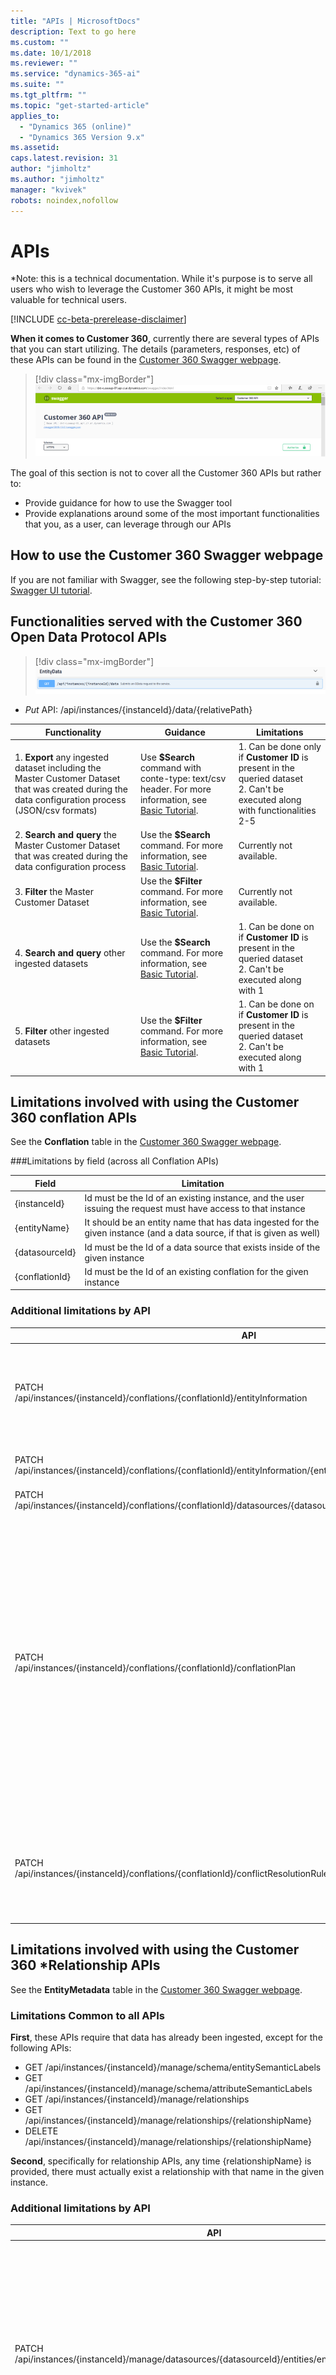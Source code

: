 ```yaml
---
title: "APIs | MicrosoftDocs"
description: Text to go here
ms.custom: ""
ms.date: 10/1/2018
ms.reviewer: ""
ms.service: "dynamics-365-ai"
ms.suite: ""
ms.tgt_pltfrm: ""
ms.topic: "get-started-article"
applies_to: 
  - "Dynamics 365 (online)"
  - "Dynamics 365 Version 9.x"
ms.assetid: 
caps.latest.revision: 31
author: "jimholtz"
ms.author: "jimholtz"
manager: "kvivek"
robots: noindex,nofollow
---
```

# APIs
*Note: this is a technical documentation. While it's purpose is to serve all users who wish to leverage the Customer 360 APIs, it might be most valuable for technical users.

[!INCLUDE [cc-beta-prerelease-disclaimer](../includes/cc-beta-prerelease-disclaimer.md)]

**When it comes to Customer 360**, currently there are several types of APIs that you can start utilizing. The details (parameters, responses, etc) of these APIs can be found in the [Customer 360 Swagger webpage](https://dxt-cuseaup-01.api.ci.ai.dynamics.com/swagger/index.html).

> [!div class="mx-imgBorder"] 
> ![](media/api-swagger-install.png "Customer 360 Swagger webpage")

The goal of this section is not to cover all the Customer 360 APIs but rather to:

- Provide guidance for how to use the Swagger tool
- Provide explanations around some of the most important functionalities that you, as a user, can leverage through our APIs

## How to use the Customer 360 Swagger webpage
If you are not familiar with Swagger, see the following step-by-step tutorial: [Swagger UI tutorial](https://idratherbewriting.com/learnapidoc/pubapis_swagger.html).

## Functionalities served with the Customer 360 Open Data Protocol APIs

> [!div class="mx-imgBorder"] 
> ![](media/api-entity-data.png "Open Data Protocol APIs")

- *Put* API: /api/instances/{instanceId}/data/{relativePath}


|Functionality  |Guidance  |Limitations  |
|---------|---------|---------|
|1. **Export** any ingested dataset including the Master Customer Dataset that was created during the data configuration process (JSON/csv formats)     | Use **$Search** command with conte-type: text/csv header. For more information, see [Basic Tutorial](https://www.odata.org/getting-started/basic-tutorial/).        |1. Can be done only if **Customer ID** is present in the queried dataset<br/>2. Can't be executed along with functionalities 2-5         |
|2. **Search and query** the Master Customer Dataset that was created during the data configuration process      | Use the **$Search** command. For more information, see [Basic Tutorial](https://www.odata.org/getting-started/basic-tutorial/).        | Currently not available.        |
|3. **Filter** the Master Customer Dataset     | Use the **$Filter** command. For more information, see [Basic Tutorial](https://www.odata.org/getting-started/basic-tutorial/).       | Currently not available.        |
|4. **Search and query** other ingested datasets     | Use the **$Search** command. For more information, see [Basic Tutorial](https://www.odata.org/getting-started/basic-tutorial/).         | 1. Can be done on if **Customer ID** is present in the queried dataset<br/>2. Can't be executed along with 1      |
|5. **Filter** other ingested datasets     |Use the **$Filter** command. For more information, see [Basic Tutorial](https://www.odata.org/getting-started/basic-tutorial/).           | 1. Can be done on if **Customer ID** is present in the queried dataset<br/>2. Can't be executed along with 1          |

## Limitations involved with using the Customer 360 conflation APIs

See the **Conflation** table in the [Customer 360 Swagger webpage](https://dxt-cuseaup-01.api.ci.ai.dynamics.com/swagger/index.html).

###Limitations by field (across all Conflation APIs)

|Field  |Limitation  |
|---------|---------|
|{instanceId}     | Id must be the Id of an existing instance, and the user issuing the request must have access to that instance         |
|{entityName}     | It should be an entity name that has data ingested for the given instance (and a data source, if that is given as well)        |
|{datasourceId}     | Id must be the Id of a data source that exists inside of the given instance        |
|{conflationId}     | Id must be the Id of an existing conflation for the given instance        |


### Additional limitations by API


|API  |Limitations |
|---------|---------|
|PATCH<br/>/api/instances/{instanceId}/conflations/{conflationId}/entityInformation   | 1. Request body will have a list of entity names, per datasource. These must actually exist as ingested entities for the datasource.<br/>2. Each entity named in request body must already have a primary key defined.      |
|PATCH<br/>/api/instances/{instanceId}/conflations/{conflationId}/entityInformation/{entityName}     | Same limitations as above EXCEPT the request body will have a single entity name, not a list        |
|PATCH<br/>/api/instances/{instanceId}/conflations/{conflationId}/datasources/{datasourceId}/entityInformation/{entityName}     | Same limitations as above     |
|PATCH<br/>/api/instances/{instanceId}/conflations/{conflationId}/conflationPlan     |1. Any entity that appears in the plan must have been ingested in the referenced datasource. <br/>2. Any attribute that appears in the plan must actually exist as an attribute as the referenced entity.<br/>3. Any entity that appears in the plan must have a primary key defined.<br/>4. All entities in the ConflationOrder must have corresponding EntityConflationInformation<br/>5. At least 1 rule and criteria must be defined<br/>6. No copy criteria may be included in the plan<br/>7. All entities in the plan must appear in the entity conflation order<br/>8. Entities cannot appear in the plan out of the order defined in ConflationOrder<br/>9. All matched attributes must have the same type   |
|PATCH<br/>/api/instances/{instanceId}/conflations/{conflationId}/conflictResolutionRules     |1. same as above<br/>2. same as above<br/>3. same as above<br/>4. At least 1 resolution policy must be defined against at least 1 source attribute<br/>5. All entities defined in the resolution policy must be part of the conflation plan     |


## Limitations involved with using the Customer 360 *Relationship APIs 

See the **EntityMetadata** table in the [Customer 360 Swagger webpage](https://dxt-cuseaup-01.api.ci.ai.dynamics.com/swagger/index.html).

### Limitations Common to all APIs

**First**, these APIs require that data has already been ingested, except for the following APIs:

- GET /api/instances/{instanceId}/manage/schema/entitySemanticLabels
- GET /api/instances/{instanceId}/manage/schema/attributeSemanticLabels
- GET /api/instances/{instanceId}/manage/relationships
- GET /api/instances/{instanceId}/manage/relationships/{relationshipName}
- DELETE /api/instances/{instanceId}/manage/relationships/{relationshipName}

**Second**, specifically for relationship APIs, any time {relationshipName} is provided, there must actually exist a relationship with that name in the given instance.

### Additional limitations by API

|API  |Limitations  |
|---------|---------|
|PATCH<br/>/api/instances/{instanceId}/manage/datasources/{datasourceId}/entities/entityInfo     | 1. Request body will have a list of entity names. These must all have been ingested into the given datasource.<br/>2. Request body will have a list of attribute names associated with each entity. These must actually exist as attributes of the entity.<br/>3. The ONLY allowed values for “EntityType” are “Activity” and “Unspecified”<br/>4. If EntityType  == Activity, then the entity with this EntityType must have a relationship to an entity with type Profile<br/>5. If the TimestampFieldName is provided for an entity, this must be the name of one of the attributes of that entity. That attribute must have type DateTime or long.  |
|PATCH<br/>/api/instances/{instanceId}/manage/datasources/{datasourceId}/entities/{entityName}/entityInfo     | 1. Same as above, but for a single entity rather than a list<br/>2. Same as above<br/>3. Same as above<br/>4. Same as above<br/>5. Same as above      |
|PATCH<br/>/api/instances/{instanceId}/manage/relationships     |1. Relationship name can only include letters, numbers, and underscores<br/>2. Relationship name must be unique<br/>3. Cardinality can ONLY have two values: “OneToMany”, and “ManyToOne”<br/>4. There are ONLY 4 possible relationship types: SingleKeyRelationshipOrigin, SingleKeyRelationshipDestination, DataSourceLineageOrigin, DataSourceLineageDestination<br/>5. Both the FromEntity and ToEntity must be the names of entities that actually exist in the instance<br/>6. Both the FromAttribute and ToAttribute must actually exist as attributes of the FromEntity and ToEntity    |
|PATCH<br/>/api/instances/{instanceId}/manage/relationships/{relationshipName}     |Same limitation as above EXCEPT #2 is not a limitation here, since the name was already validated during creation (whereas this is an update)         |

## Functionalities served with the Customer 360 *Segmentation APIs

- 1.Use APIs for managing segments: Create, update, get and delete segment definitions. Also activate and deactivate segments. 
- 2.Use APIs for querying: Get specific parts of a segment
- 3.Use APIs for searching and querying specific segment member data

See the **SegmentManagement** table in the [Customer 360 Swagger webpage](https://dxt-cuseaup-01.api.ci.ai.dynamics.com/swagger/index.html).

## Functionalities and limitations by API
To complete:
|Table5  |Column2  |
|---------|---------|
|Row1     |         |
|Row2     |         |
|Row3     |         |
|Row4     |         |
|Row5     |         |

